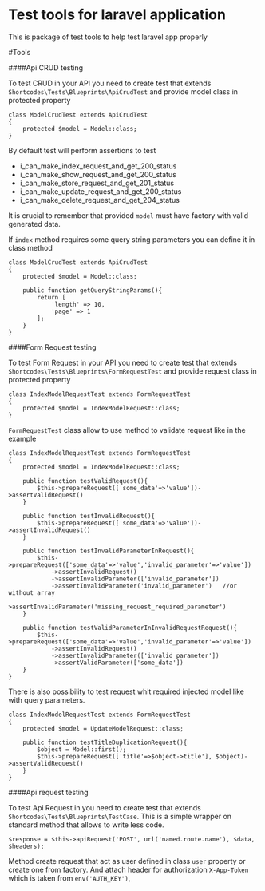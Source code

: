 # Test tools for laravel application
This is package of test tools to help test laravel app properly

#Tools

####Api CRUD testing

To test CRUD in your API you need to create test that extends `Shortcodes\Tests\Blueprints\ApiCrudTest` and provide model class in protected property

    class ModelCrudTest extends ApiCrudTest
    {
        protected $model = Model::class;
    }

By default test will perform assertions to test

- i_can_make_index_request_and_get_200_status
- i_can_make_show_request_and_get_200_status
- i_can_make_store_request_and_get_201_status
- i_can_make_update_request_and_get_200_status
- i_can_make_delete_request_and_get_204_status

It is crucial to remember that provided `model` must have factory with valid generated data.

If `index` method requires some query string parameters you can define it in class method

    class ModelCrudTest extends ApiCrudTest
    {
        protected $model = Model::class;
        
        public function getQueryStringParams(){
            return [
                'length' => 10,
                'page' => 1
            ];
        }
    }
    
####Form Request testing

To test Form Request in your API you need to create test that extends `Shortcodes\Tests\Blueprints\FormRequestTest` and provide request class in protected property

    class IndexModelRequestTest extends FormRequestTest
    {
        protected $model = IndexModelRequest::class;
    }

`FormRequestTest` class allow to use method to validate request like in the example

    class IndexModelRequestTest extends FormRequestTest
    {
        protected $model = IndexModelRequest::class;
        
        public function testValidRequest(){
            $this->prepareRequest(['some_data'=>'value'])->assertValidRequest()
        }
        
        public function testInvalidRequest(){
            $this->prepareRequest(['some_data'=>'value'])->assertInvalidRequest()
        }
        
        public function testInvalidParameterInRequest(){
            $this->prepareRequest(['some_data'=>'value','invalid_parameter'=>'value'])
                ->assertInvalidRequest()
                ->assertInvalidParameter(['invalid_parameter'])
                ->assertInvalidParameter('invalid_parameter')   //or without array
                ->assertInvalidParameter('missing_request_required_parameter')
        }
        
        public function testValidParameterInInvalidRequestRequest(){
            $this->prepareRequest(['some_data'=>'value','invalid_parameter'=>'value'])
                ->assertInvalidRequest()
                ->assertInvalidParameter(['invalid_parameter'])
                ->assertValidParameter(['some_data'])
        }
    }

There is also possibility to test request whit required injected model like with query parameters.

    class IndexModelRequestTest extends FormRequestTest
    {
        protected $model = UpdateModelRequest::class;
        
        public function testTitleDuplicationRequest(){
            $object = Model::first();
            $this->prepareRequest(['title'=>$object->title'], $object)->assertValidRequest() 
        }
    }
    
####Api request testing

To test Api Request in you need to create test that extends `Shortcodes\Tests\Blueprints\TestCase`. This is a simple wrapper on standard method that allows to write less code.

    $response = $this->apiRequest('POST', url('named.route.name'), $data, $headers);
    
Method create request that act as user defined in class `user` property or create one from factory. And attach header for authorization
`X-App-Token` which is taken from `env('AUTH_KEY')`,
